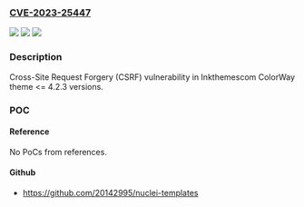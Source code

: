 ### [CVE-2023-25447](https://cve.mitre.org/cgi-bin/cvename.cgi?name=CVE-2023-25447)
![](https://img.shields.io/static/v1?label=Product&message=ColorWay&color=blue)
![](https://img.shields.io/static/v1?label=Version&message=n%2Fa%3C%3D%204.2.3%20&color=brighgreen)
![](https://img.shields.io/static/v1?label=Vulnerability&message=CWE-352%20Cross-Site%20Request%20Forgery%20(CSRF)&color=brighgreen)

### Description

Cross-Site Request Forgery (CSRF) vulnerability in Inkthemescom ColorWay theme <= 4.2.3 versions.

### POC

#### Reference
No PoCs from references.

#### Github
- https://github.com/20142995/nuclei-templates

